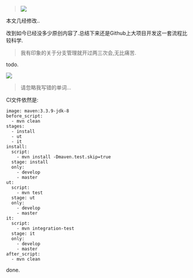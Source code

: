 
>![](https://o4dyfn0ef.qnssl.com/image/2016-12-26-fasdkfgasuriaubrt.jpeg?imageView2/2/h/200)

本文几经修改.. 

改到如今已经没多少原创内容了.总结下来还是Github上大项目开发这一套流程比较科学. 

> 我有印象的关于分支管理就开过两三次会,无比痛苦.  

todo. 

![](https://o4dyfn0ef.qnssl.com/image/2016-12-26-IMG_0325.JPG?imageView2/2/h/600) 

> 请忽略我写错的单词... 

CI文件依然是:  

```
image: maven:3.3.9-jdk-8
before_script:
  - mvn clean
stages:
  - install
  - ut
  - it
install:
  script:
    - mvn install -Dmaven.test.skip=true
  stage: install
  only:
    - develop
    - master
ut:
  script:
    - mvn test
  stage: ut
  only:
    - develop
    - master
it:
  script:
    - mvn integration-test
  stage: it
  only:
    - develop
    - master
after_script:
  - mvn clean
```

done. 


